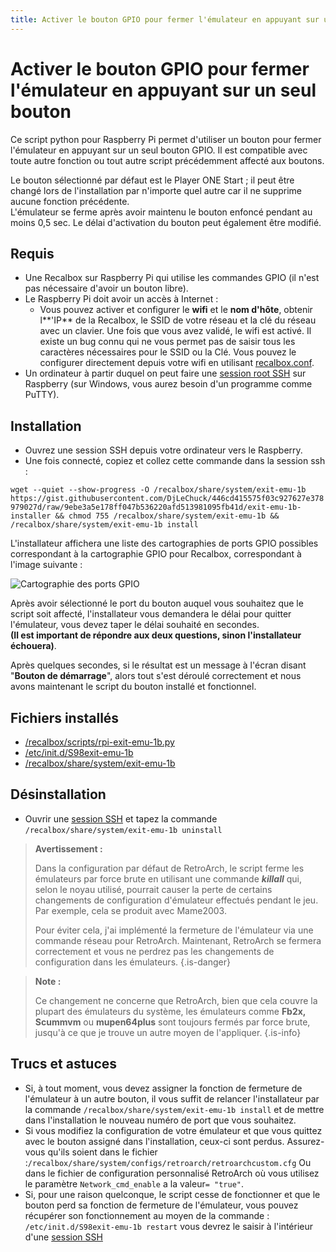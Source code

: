 ```yaml
---
title: Activer le bouton GPIO pour fermer l'émulateur en appuyant sur un seul bouton
---
```


# Activer le bouton GPIO pour fermer l'émulateur en appuyant sur un seul bouton

Ce script python pour Raspberry Pi permet d'utiliser un bouton pour fermer l'émulateur en appuyant sur un seul bouton GPIO. Il est compatible avec toute autre fonction ou tout autre script précédemment affecté aux boutons.

Le bouton sélectionné par défaut est le Player ONE Start ; il peut être changé lors de l'installation par n'importe quel autre car il ne supprime aucune fonction précédente.  
L'émulateur se ferme après avoir maintenu le bouton enfoncé pendant au moins 0,5 sec. Le délai d'activation du bouton peut également être modifié.

## Requis

* Une Recalbox sur Raspberry Pi qui utilise les commandes GPIO \(il n'est pas nécessaire d'avoir un bouton libre\).
* Le Raspberry Pi doit avoir un accès à Internet :
  * Vous pouvez activer et configurer le **wifi** et le **nom d'hôte**, obtenir l**'IP** de la Recalbox, le SSID de votre réseau et la clé du réseau avec un clavier. Une fois que vous avez validé, le wifi est activé. Il existe un bug connu qui ne vous permet pas de saisir tous les caractères nécessaires pour le SSID ou la Clé. Vous pouvez le configurer directement depuis votre wifi en utilisant [recalbox.conf](/fr/usage-basique/premieres-notions/le-fichier-recalbox.conf).
* Un ordinateur à partir duquel on peut faire une [session root SSH](/fr/tutoriels/systeme/acces/acces-root-via-terminal) sur Raspberry \(sur Windows, vous aurez besoin d'un programme comme PuTTY\).

## Installation

* Ouvrez une session SSH depuis votre ordinateur vers le Raspberry.
* Une fois connecté, copiez et collez cette commande dans la session ssh :

`wget --quiet --show-progress -O /recalbox/share/system/exit-emu-1b https://gist.githubusercontent.com/DjLeChuck/446cd415575f03c927627e378979027d/raw/9ebe3a5e178ff047b536220afd513981095fb41d/exit-emu-1b-installer && chmod 755 /recalbox/share/system/exit-emu-1b && /recalbox/share/system/exit-emu-1b install`

L'installateur affichera une liste des cartographies de ports GPIO possibles correspondant à la cartographie GPIO pour Recalbox, correspondant à l'image suivante :

![Cartographie des ports GPIO](https://gblobscdn.gitbook.com/assets%2F-LdKTX4ollh_G72-pO8z%2F-M1pg9d9WjOYChpb5hus%2F-M1pzARovpy60-nqM0ZG%2FgaU6t.png?alt=media&token=89aed639-da21-4c6c-afe6-590fe47e423e)

Après avoir sélectionné le port du bouton auquel vous souhaitez que le script soit affecté, l'installateur vous demandera le délai pour quitter l'émulateur, vous devez taper le délai souhaité en secondes.  
**\(Il est important de répondre aux deux questions, sinon l'installateur échouera\)**.

Après quelques secondes, si le résultat est un message à l'écran disant "**Bouton de démarrage**", alors tout s'est déroulé correctement et nous avons maintenant le script du bouton installé et fonctionnel.

## Fichiers installés

* [/recalbox/scripts/rpi-exit-emu-1b.py](https://gist.github.com/DjLeChuck/445ce3d37f41f12d5bf8cb9482db4027)
* [/etc/init.d/S98exit-emu-1b](https://gist.github.com/DjLeChuck/5f798b0d4af4071a92111bf61703aeb1)
* [/recalbox/share/system/exit-emu-1b](https://gist.github.com/DjLeChuck/446cd415575f03c927627e378979027d)

## Désinstallation

* Ouvrir une [session SSH](/fr/tutoriels/systeme/acces/acces-root-via-terminal) et tapez la commande `/recalbox/share/system/exit-emu-1b uninstall`


>**Avertissement :**
>
>Dans la configuration par défaut de RetroArch, le script ferme les émulateurs par force brute en utilisant une commande _**killall**_ qui, selon le noyau utilisé, pourrait causer la perte de certains changements de configuration d'émulateur effectués pendant le jeu.  
>Par exemple, cela se produit avec Mame2003.
>
>Pour éviter cela, j'ai implémenté la fermeture de l'émulateur via une commande réseau pour RetroArch. Maintenant, RetroArch se fermera correctement et vous ne perdrez pas les changements de configuration dans les émulateurs.
{.is-danger}


>**Note :**
>
>Ce changement ne concerne que RetroArch, bien que cela couvre la plupart des émulateurs du système, les émulateurs comme **Fb2x, Scummvm** ou **mupen64plus** sont toujours fermés par force brute, jusqu'à ce que je trouve un autre moyen de l'appliquer.
{.is-info}

## Trucs et astuces

* Si, à tout moment, vous devez assigner la fonction de fermeture de l'émulateur à un autre bouton, il vous suffit de relancer l'installateur par la commande `/recalbox/share/system/exit-emu-1b install` et de mettre dans l'installation le nouveau numéro de port que vous souhaitez.
* Si vous modifiez la configuration de votre émulateur et que vous quittez avec le bouton assigné dans l'installation, ceux-ci sont perdus. Assurez-vous qu'ils soient dans le fichier :`/recalbox/share/system/configs/retroarch/retroarchcustom.cfg` Ou dans le fichier de configuration personnalisé RetroArch où vous utilisez le paramètre `Network_cmd_enable` a la valeur`= "true"`.
* Si, pour une raison quelconque, le script cesse de fonctionner et que le bouton perd sa fonction de fermeture de l'émulateur, vous pouvez récupérer son fonctionnement au moyen de la commande :  `/etc/init.d/S98exit-emu-1b restart` vous devrez le saisir à l'intérieur d'une [session SSH](/fr/tutoriels/systeme/acces/acces-root-via-terminal)

